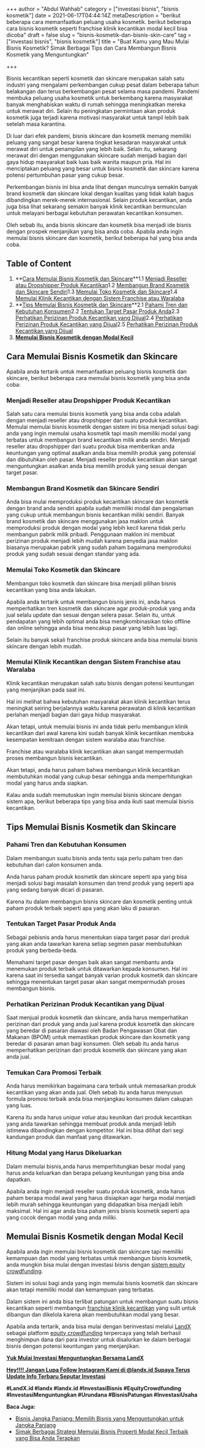 +++
author = "Abdul Wahhab"
category = ["investasi bisnis", "bisnis kosmetik"]
date = 2021-06-17T04:44:14Z
metaDescription = "berikut beberapa cara memanfaatkan peluang usaha kosmetik. berikut beberapa cara bisnis kosmetik seperti franchise klinik kecantikan modal kecil bisa dicoba"
draft = false
slug = "bisnis-kosmetik-dan-bisnis-skin-care"
tag = ["investasi bisnis", "bisnis kosmetik"]
title = "Buat Kamu yang Mau Mulai Bisnis Kosmetik? Simak Berbagai Tips dan Cara Membangun  Bisnis Kosmetik yang Menguntungkan"

+++


Bisnis kecantikan seperti kosmetik dan skincare merupakan salah satu industri yang mengalami perkembangan cukup pesat dalam beberapa tahun belakangan dan terus berkembangan pesat selama masa pandemi. Pandemi membuka peluang usaha kosmetik untuk berkembang karena masyarakat banyak menghabiskan waktu di rumah sehingga meningkatkan mereka untuk merawat diri. Selain itu peningkatan permintaan akan produk kosmetik juga terjadi karena motivasi masyarakat untuk tampil lebih baik setelah masa karantina.

Di luar dari efek pandemi, bisnis skincare dan kosmetik memang memiliki peluang yang sangat besar karena tingkat kesadaran masyarakat untuk merawat diri untuk penampilan yang lebih baik. Selain itu, sekarang merawat diri dengan menggunakan skincare sudah menjadi bagian dari gaya hidup masyarakat baik luas baik wanita maupun pria. Hal ini menciptakan peluang yang besar untuk bisnis kosmetik dan skincare karena potensi pertumbuhan pasar yang cukup besar.

Perkembangan bisnis ini bisa anda lihat dengan munculnya semakin banyak brand kosmetik dan skincare lokal dengan kualitas yang tidak kalah bagus dibandingkan merek-merek internasional. Selain produk kecantikan, anda juga bisa lihat sekarang semakin banyak klinik kecantikan bermunculan untuk melayani berbagai kebutuhan perawatan kecantikan konsumen.

Oleh sebab itu, anda bisnis skincare dan kosmetik bisa menjadi ide bisnis dengan prospek menjanjikan yang bisa anda coba. Apabila anda ingin memulai bisnis skincare dan kosmetik, berikut beberapa hal yang bisa anda coba.

## Table of Content

1. **[Cara Memulai Bisnis Kosmetik dan Skincare](#cara-memulai-bisnis-kosmetik-dan-skincare)**1.1 [Menjadi Reseller atau Dropshipper Produk Kecantikan](#menjadi-reseller-atau-dropshipper-produk-kecantikan)1.2 [Membangun Brand Kosmetik dan Skincare Sendiri](#membangun-brand-kosmetik-dan-skincare-sendiri)1.3 [Memulai Toko Kosmetik dan Skincare](#memulai-toko-kosmetik-dan-skincare)1.4 [Memulai Klinik Kecantikan dengan Sistem Franchise atau Waralaba](#memulai-klinik-kecantikan-dengan-sistem-franchise-atau-waralaba)
2. **[Tips Memulai Bisnis Kosmetik dan Skincare](#tips-memulai-bisnis-kosmetik-dan-skincare)**2.1 [Pahami Tren dan Kebutuhan Konsumen](#pahami-tren-dan-kebutuhan-konsumen)2.2 [Tentukan Target Pasar Produk Anda](#tentukan-target-pasar-produk-anda)2.3 [Perhatikan Perizinan Produk Kecantikan yang  Dijual](#perhatikan-perizinan-produk-kecantikan-yang-dijual)2.4 [Perhatikan Perizinan Produk Kecantikan yang  Dijual](#perhatikan-perizinan-produk-kecantikan-yang-dijual)2.5 [Perhatikan Perizinan Produk Kecantikan yang  Dijual](#perhatikan-perizinan-produk-kecantikan-yang-dijual)
3. **[Memulai Bisnis Kosmetik dengan Modal Kecil](#memulai-bisnis-kosmetik-dengan-modal-kecil)**

## Cara Memulai Bisnis Kosmetik dan Skincare

Apabila anda tertarik untuk memanfaatkan peluang bisnis kosmetik dan skincare, berikut beberapa cara memulai bisnis kosmetik yang bisa anda coba:

### Menjadi Reseller atau Dropshipper Produk Kecantikan

Salah satu cara memulai bisnis kosmetik yang bisa anda coba adalah dengan menjadi reseller atau dropshipper dari suatu produk kecantikan. Memulai memulai bisnis kosmetik dengan sistem ini bisa menjadi solusi bagi anda yang ingin memulai usaha kosmetik tapi masih memiliki modal yang terbatas untuk membangun brand kecantikan milik anda sendiri. Menjadi reseller atau dropshipper dari suatu produk bisa memberikan anda keuntungan yang optimal asalkan anda bisa memilih produk yang potensial dan dibutuhkan oleh pasar. Menjadi reseller produk kecantikan akan sangat menguntungkan asalkan anda bisa memilih produk yang sesuai dengan target pasar.

### Membangun Brand Kosmetik dan Skincare Sendiri

Anda bisa mulai memproduksi produk kecantikan skincare dan kosmetik dengan brand anda sendiri apabila sudah memiliki modal dan pengalaman yang cukup untuk membangun bisnis kecantikan miliki sendiri. Banyak brand kosmetik dan skincare menggunakan jasa maklon untuk memproduksi produk dengan modal yang lebih kecil karena tidak perlu membangun pabrik milik pribadi. Penggunaan maklon ini membuat perizinan produk menjadi lebih mudah karena penyedia jasa maklon biasanya merupakan pabrik yang sudah paham bagaimana memproduksi produk yang sudah sesuai dengan standar yang ada.

### Memulai Toko Kosmetik dan Skincare

Membangun toko kosmetik dan skincare bisa menjadi pilihan bisnis kecantikan yang bisa anda lakukan.

Apabila anda tertarik untuk membangun bisnis jenis ini, anda harus memperhatikan tren kosmetik dan skincare agar produk-produk yang anda jual selalu update dan sesuai dengan selera pasar. Selain itu, untuk pendapatan yang lebih optimal anda bisa mengkombinasikan toko offline dan online sehingga anda bisa mencakup pasar yang lebih luas lagi.

Selain itu banyak sekali franchise produk skincare anda bisa memulai bisnis skincare dengan lebih mudah.

### Memulai Klinik Kecantikan dengan Sistem Franchise atau Waralaba

Klinik kecantikan merupakan salah satu bisnis dengan potensi keuntungan yang menjanjikan pada saat ini.

Hal ini melihat bahwa kebutuhan masyarakat akan klinik kecantikan terus meningkat seiring berjalannya waktu karena perawatan di klinik kecantikan perlahan menjadi bagian dari gaya hidup masyarakat.

Akan tetapi, untuk memulai bisnis ini anda tidak perlu membangun klinik kecantikan dari awal karena kini sudah banyak klinik kecantikan membuka kesempatan kemitraan dengan sistem waralaba atau franchise.

Franchise atau waralaba klinik kecantikan akan sangat mempermudah proses membangun bisnis kecantikan.

Akan tetapi, anda harus paham bahwa membangun klinik kecantikan membutuhkan modal yang cukup besar sehingga anda memperhitungkan modal yang harus anda siapkan.

Kalau anda sudah memutuskan ingin memulai bisnis skincare dengan sistem apa, berikut beberapa tips yang bisa anda ikuti saat memulai bisnis kecantikan.

## Tips Memulai Bisnis Kosmetik dan Skincare

### Pahami Tren dan Kebutuhan Konsumen

Dalam membangun suatu bisnis anda tentu saja perlu paham tren dan kebutuhan dari calon konsumen anda.

Anda harus paham produk kosmetik dan skincare seperti apa yang bisa menjadi solusi bagi masalah konsumen dan trend produk yang seperti apa yang sedang banyak dicari di pasaran.

Karena itu dalam membangun bisnis skincare dan kosmetik penting untuk paham produk terbaik seperti apa yang akan laku di pasaran.

### Tentukan Target Pasar Produk Anda

Sebagai pebisnis anda harus menentukan siapa target pasar dari produk yang akan anda tawarkan karena setiap segmen pasar membutuhkan produk yang berbeda-beda.

Memahami target pasar dengan baik akan sangat membantu anda menemukan produk terbaik untuk ditawarkan kepada konsumen. Hal ini karena saat ini tersedia sangat banyak varian produk kosmetik dan skincare sehingga  menentukan target pasar akan sangat mempermudah proses membangun bisnis.

### Perhatikan Perizinan Produk Kecantikan yang  Dijual

Saat menjual produk kosmetik dan skincare, anda harus memperhatikan perizinan dari produk yang anda jual karena produk kosmetik dan skincare yang beredar di pasaran diawasi oleh Badan Pengawasan Obat dan Makanan (BPOM) untuk memastikan produk skincare dan kosmetik yang beredar di pasaran aman bagi konsumen. Oleh sebab itu anda harus memperhatikan perizinan dari produk kosmetik dan skincare yang akan anda jual.

### Temukan Cara Promosi Terbaik

Anda harus memikirkan bagaimana cara terbaik untuk memasarkan produk kecantikan yang akan anda jual. Oleh sebab itu anda harus menyusun formula promosi terbaik anda bisa menjangkau konsumen dalam cakupan yang luas.

Karena itu anda harus _unique value_ atau keunikan dari produk kecantikan yang anda tawarkan sehingga membuat produk anda menjadi lebih istimewa dibandingkan dengan kompetitor. Hal ini bisa dilihat dari segi kandungan produk dan manfaat yang ditawarkan.

### Hitung Modal yang Harus  Dikeluarkan

Dalam memulai bisnis,anda harus memperhitungkan besar modal yang harus anda keluarkan dan berapa peluang keuntungan yang bisa anda dapatkan.

Apabila anda ingin menjadi reseller suatu produk kosmetik, anda harus paham berapa modal awal yang harus disiapkan agar harga modal menjadi lebih murah sehingga keuntungan yang didapatkan bisa menjadi lebih maksimal. Hal ini agar anda bisa paham jenis bisnis kosmetik seperti apa yang cocok dengan modal yang anda miliki.

## Memulai Bisnis Kosmetik dengan Modal Kecil

Apabila anda ingin memulai bisnis kosmetik dan skincare tapi memiliki kemampuan dan modal yang terbatas untuk membangun bisnis kosmetik, anda mungkin bisa mulai dengan investasi bisnis dengan [sistem equity crowdfunding](https://landx.id/).

Sistem ini solusi bagi anda yang ingin memulai bisnis kosmetik dan skincare akan tetapi memiliki modal dan kemampuan yang terbatas.

Dalam sistem ini anda bisa terlibat patungan untuk membangun suatu bisnis kecantikan seperti membangun [franchise klinik kecantikan](https://landx.id/) yang sulit untuk dibangun dan dikelola karena akan membutuhkan  modal yang besar.

Apabila anda tertarik, anda bisa mulai dengan berinvestasi melalui [LandX](https://landx.id/) sebagai platform [equity crowdfunding](https://landx.id/) terpercaya yang telah berhasil menghimpun dana dari para investor untuk disalurkan ke dalam berbagai bisnis dengan potensi keuntungan yang menjanjikan.

**[Yuk Mulai Investasi Menguntungkan Bersama LandX](https://landx.id/)**

**[Hey!!!! Jangan Lupa Follow Instagram Kami di @landx.id Supaya Terus Update Info Terbaru Seputar Investasi](https://docs.google.com/document/d/1ORy99qgSZDJ5qZqsKetzIV4ED8e_SUPActk9DwmCwa8/edit?usp=sharing)**

**#LandX.id    #landx         #landx.id    #InvestasiBisnis    #EquityCrowdfunding    #InvestasiMenguntungkan    #Urundana    #BisnisPatungan    #InvestasiUsaha**

**Baca Juga:**

* [Bisnis Jangka Panjang: Memilih Bisnis yang Menguntungkan untuk Jangka Panjang](https://landx.id/blog/bisnis-menguntungkan-jangka-panjang/)
* [Simak Berbagai Strategi Memulai Bisnis Properti Modal Kecil Terbaik yang Bisa Anda Terapkan](https://landx.id/blog/berikut-berbagai-cara-menjadi-investor-properti-yang-bisa-dicoba-investor-pemula/)

